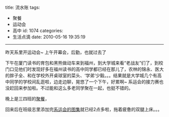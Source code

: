 title: 流水账
tags:
  - 聚餐
  - 运动会
  - 高中
id: 1074
categories:
  - 生活点滴
date: 2010-05-16 19:35:19
---

昨天系里开运动会~ 上午开幕会，后勤，也就过去了

下午在厦门读书的育包和黑熊做动车来到福州，到大学城来看“老战友”们了，到校门口见他们时发现好多在福州读书的高中同学都已经在那儿了，农林的锦永、医大的胖子全、和在学校外开桌球室的菜头、‘学弟’少毅。。。结果就是大学城几个有高中同学的学校间乱逛啦，边走边聊，晃悠了一个下午，好累啊~ 系运会的接力赛也没赶回来参加啦。不过能和这么多老同学聚在一起，也挺不错的。

晚上是三四班的[聚餐](http://0703.u0m.cn/clog/album/life?album=2&amp;gallery=19)，

回来后在班级志里添加完[系运会的图集](http://0703.u0m.cn/clog/2010/%e8%ae%a1%e7%ae%97%e6%9c%ba%e4%b8%8e%e4%bf%a1%e6%81%af%e7%a7%91%e5%ad%a6%e7%b3%bb%e7%ac%ac%e5%85%ad%e5%b1%8a%e7%94%b0%e5%be%84%e8%bf%90%e5%8a%a8%e4%bc%9a.htm)就已经2点多啦，拖着疲惫的双腿上床。。。